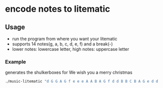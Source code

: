# encode notes to litematic

## Usage

- run the program from where you want your litematic
- supports 14 notes(g, a, b, c, d, e, f) and a break(-)
- lower notes: lowercase letter, high notes: uppercase letter

### Example

generates the shulkerboxes for We wish you a merry christmas

~~~bash
./music-litematic "d G G A G f e e e A A B A G f d d B B C B A G e d d e A f G d G G G f f G f e d A B A G D d d d e A f G" we_wish_you_a_merry_christmas
~~~
